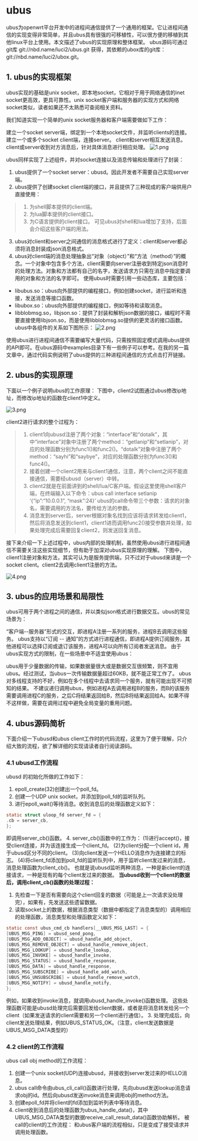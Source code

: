 # ubus

ubus为openwrt平台开发中的进程间通信提供了一个通用的框架。它让进程间通信的实现变得非常简单，并且ubus具有很强的可移植性，可以很方便的移植到其他linux平台上使用。本文描述了ubus的实现原理和整体框架。
ubus源码可通过git库 git://nbd.name/luci2/ubus.git 获得，其依赖的ubox库的git库：git://nbd.name/luci2/ubox.git。

## 1. ubus的实现框架
ubus实现的基础是unix socket，即本地socket，它相对于用于网络通信的inet socket更高效，更具可靠性。unix socket客户端和服务器的实现方式和网络socket类似，读者如果还不太熟悉可查阅相关资料。

我们知道实现一个简单的unix socket服务器和客户端需要做如下工作：

建立一个socket server端，绑定到一个本地socket文件，并监听clients的连接。
建立一个或多个socket client端，连接server。
client和server相互发送消息。
client或server收到对方消息后，针对具体消息进行相应处理。
![1.png](figure/1.png)

ubus同样实现了上述组件，并对socket连接以及消息传输和处理进行了封装：

1. ubus提供了一个socket server：ubusd。因此开发者不需要自己实现server端。
2. ubus提供了创建socket client端的接口，并且提供了三种现成的客户端供用户直接使用：
>1) 为shell脚本提供的client端。
>2) 为lua脚本提供的client接口。
>3) 为C语言提供的client接口。
>可见ubus对shell和lua增加了支持，后面会介绍这些客户端的用法。
3. ubus对client和server之间通信的消息格式进行了定义：client和server都必须将消息封装成json消息格式。
4. ubus对client端的消息处理抽象出“对象（object）”和“方法（method）”的概念。一个对象中包含多个方法，client需要向server注册收到特定json消息时的处理方法。对象和方法都有自己的名字，发送请求方只需在消息中指定要调用的对象和方法的名字即可。
使用ubus时需要引用一些动态库，主要包括：

 -  libubus.so：ubus向外部提供的编程接口，例如创建socket，进行监听和连接，发送消息等接口函数。
 -  libubox.so：ubus向外部提供的编程接口，例如等待和读取消息。
 -  libblobmsg.so，libjson.so：提供了封装和解析json数据的接口，编程时不需要直接使用libjson.so，而是使用libblobmsg.so提供的更灵活的接口函数。
ubus中各组件的关系如下图所示：
![2.png](figure/2.png)

使用ubus进行进程间通信不需要编写大量代码，只需按照固定模式调用ubus提供的API即可。在ubus源码中examples目录下有一些例子可以参考。在我的另一篇文章中，通过代码实例说明了ubus提供的三种进程间通信的方式点击打开链接。

## 2. ubus的实现原理
下面以一个例子说明ubus的工作原理：
下图中，client2试图通过ubus修改ip地址，而修改ip地址的函数在client1中定义。

![3.png](figure/3.png)

client2进行请求的整个过程为：
>1. client1向ubusd注册了两个对象：“interface”和“dotalk”，其中“interface”对象中注册了两个method：“getlanip”和“setlanip”，对应的处理函数分别为func1()和func2()。“dotalk”对象中注册了两个method：“sayhi”和“saybye”，对应的处理函数分别为func3()和func4()。
>2. 接着创建一个client2用来与client1通信，注意，两个client之间不能直接通信，需要经ubusd（server）中转。
>3. client2就是在前面讲到的shell/lua/C客户端。假设这里使用shell客户端，在终端输入以下命令：ubus call interface setlanip ‘{“ip”:“10.0.0.1”, “mask”:24}’
>ubus的call命令带三个参数：请求的对象名，需要调用的方法名，要传给方法的参数。
>4. 消息发到server后，server根据对象名找到应该将请求转发给client1，然后将消息发送到client1，client1进而调用func2()接受参数并处理，如果处理完成后需要回复client2，则发送回复消息。

接下来介绍一下上述过程中，ubus内部的处理机制，虽然使用ubus进行进程间通信不需要关注这些实现细节，但有助于加深对ubus实现原理的理解。
下图中，client1注册对象和方法，其实可认为是服务提供端，只不过对于ubusd来讲是一个socket client。client2去调用client1注册的方法。

![4.png](figure/4.png)
## 3. ubus的应用场景和局限性
ubus可用于两个进程之间的通信，并以类似json格式进行数据交互。ubus的常见场景为：

“客户端--服务器”形式的交互，即进程A注册一系列的服务，进程B去调用这些服务。
ubus支持以“订阅 -- 通知”的方式进行进程通信，即进程A提供订阅服务，其他进程可以选择订阅或退订该服务，进程A可以向所有订阅者发送消息。
由于ubus实现方式的限制，在一些场景中不适宜使用ubus：

ubus用于少量数据的传输，如果数据量很大或是数据交互很频繁，则不宜用ubus。经过测试，当ubus一次传输数据量超过60KB，就不能正常工作了。
ubus对多线程支持的不好，例如在多个线程中去请求同一个服务，就有可能出现不可预知的结果。
不建议递归调用ubus，例如进程A去调用进程B的服务，而B的该服务需要调用进程C的服务，之后C将结果返回给B，然后B将结果返回给A。如果不得不这样做，需要在调用过程中避免全局变量的重用问题。

## 4. ubus源码简析
下面介绍一下ubusd和ubus client工作时的代码流程，这里为了便于理解，只介绍大致的流程，欲了解详细的实现请读者自行阅读源码。
### 4.1 ubusd工作流程
ubusd 的初始化所做的工作如下：
1. epoll_create(32)创建出一个poll_fd。
2. 创建一个UDP unix socket，并添加到poll_fd的监听队列。
3. 进行epoll_wait()等待消息。收到消息后的处理函数定义如下：
```c
static struct uloop_fd server_fd = {  
.cb = server_cb,  
}; 
```
即调用server_cb()函数。
4. server_cb()函数中的工作为：
(1)进行accept()，接受client连接，并为该连接生成一个client_fd。
(2)为client分配一个client id，用于ubusd区分不同的client。
(3)向client发送一个HELLO消息作为连接建立的标志。
(4)将client_fd添加到poll_fd的监听队列中，用于监听client发过来的消息，消息处理函数为client_cb()。
也就是说ubusd监听两种消息，一种是新client的连接请求，一种是现有的每个client发过来的数据。
**当ubusd收到一个client的数据后，调用client_cb()函数的处理过程：**
1. 先检查一下是否有需要向这个client回复的数据（可能是上一次请求没处理完），如果有，先发送这些遗留数据。
2. 读取socket上的数据，根据消息类型（数据中都指定了消息类型的）调用相应的处理函数，消息类型和处理函数定义如下：
```c
static const ubus_cmd_cb handlers[__UBUS_MSG_LAST] = {  
[UBUS_MSG_PING] = ubusd_send_pong,  
[UBUS_MSG_ADD_OBJECT] = ubusd_handle_add_object,  
[UBUS_MSG_REMOVE_OBJECT] = ubusd_handle_remove_object,  
[UBUS_MSG_LOOKUP] = ubusd_handle_lookup,  
[UBUS_MSG_INVOKE] = ubusd_handle_invoke,  
[UBUS_MSG_STATUS] = ubusd_handle_response,  
[UBUS_MSG_DATA] = ubusd_handle_response,  
[UBUS_MSG_SUBSCRIBE] = ubusd_handle_add_watch,  
[UBUS_MSG_UNSUBSCRIBE] = ubusd_handle_remove_watch,  
[UBUS_MSG_NOTIFY] = ubusd_handle_notify,  
};  
```
例如，如果收到invoke消息，就调用ubusd_handle_invoke()函数处理。
这些处理函数可能是ubusd处理完后需要回发给client数据，或者是将消息转发给另一个client（如果发送请求的client需要和另一个client进行通信）。
3. 处理完成后，向client发送处理结果，例如UBUS_STATUS_OK。（注意，client发送数据是UBUS_MSG_DATA类型的）
 
### 4.2 client的工作流程
ubus call obj method的工作流程：

1. 创建一个unix socket(UDP)连接ubusd，并接收到server发过来的HELLO消息。
2. ubus call命令由ubus_cli_call()函数进行处理，先向ubusd发送lookup消息请求obj的id。然后向ubusd发送invoke消息来调用obj的method方法。
3. 创建epoll_fd并将client的fd添加到监听列表中等待消息。
4. client收到消息后的处理函数为ubus_handle_data()，其中UBUS_MSG_DATA类型的数据receive_call_result_data()函数协助解析。
被call的client的工作流程：
和ubus客户端的流程相似，只是变成了接受请求并调用处理函数。